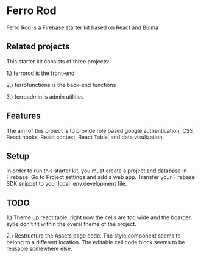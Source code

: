 # Ferro Rod

Ferro Rod is a Firebase starter kit based on React and Bulma

## Related projects

This starter kit consists of three projects:

1.) ferrorod is the front-end

2.) ferrofunctions is the back-end functions

3.) ferroadmin is admin utilities


## Features

The aim of this project is to provide role based google authentication, CSS, React hooks, React context, React Table, and data visulization.

## Setup

In order to run this starter kit, you must create a project and database in Firebase.  Go to Project settings and add a web app.  Transfer your Firebase SDK snippet to your local .env.development file.

## TODO

1.) Theme up react table, right now the cells are too wide and the boarder sytle don't fit within the overal theme of the project.

2.) Restructure the Assets page code. The style.component seems to belong to a different location.  The editable cell code block seems to be reusable somewhere else.


